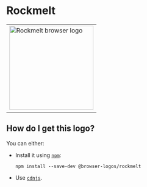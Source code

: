 # Rockmelt

<table>
    <tr height=230>
        <td>
            <a href="https://github.com/alrra/browser-logos/tree/bf79a0ece08d0dc4022c32366d4d414eca15f788/src/archive/rockmelt">
                <img width=220 src="https://raw.githubusercontent.com/alrra/browser-logos/bf79a0ece08d0dc4022c32366d4d414eca15f788/src/archive/rockmelt/rockmelt_512x512.png" alt="Rockmelt browser logo">
            </a>
        </td>
    </tr>
</table>

## How do I get this logo?

You can either:

* Install it using [`npm`][npm]:

  `npm install --save-dev @browser-logos/rockmelt`

* Use [`cdnjs`][cdnjs].

<!-- Link labels: -->

[cdnjs]: https://cdnjs.com/libraries/browser-logos
[npm]: https://www.npmjs.com/
